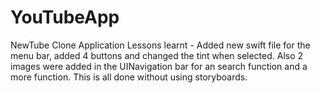 # YouTubeApp
NewTube Clone Application
Lessons learnt - Added new swift file for the menu bar, added 4 buttons and changed the tint when selected. Also 2 images were
added in the UINavigation bar for an search function and a more function. This is all done without using storyboards.
